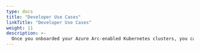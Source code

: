 ```yaml
---
type: docs
title: "Developer Use Cases"
linkTitle: "Developer Use Cases"
weight: 11
description: >-
  Once you onboarded your Azure Arc-enabled Kubernetes clusters, you can start to use native Azure tooling to manage the clusters as native Azure resources. The following scenarios show examples of using developer-centric use-cases.
---
```

